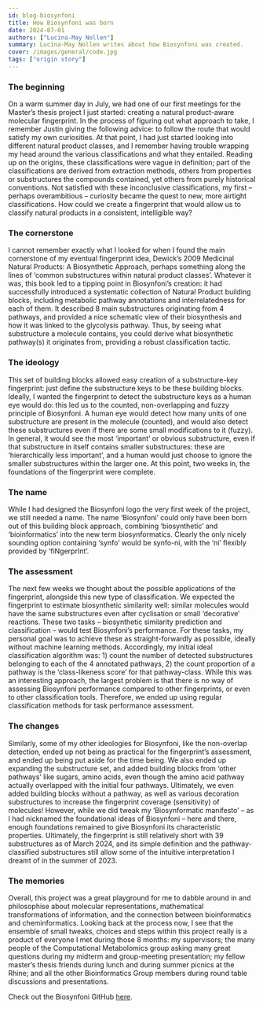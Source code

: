```yaml
---
id: blog-biosynfoni
title: How Biosynfoni was born
date: 2024-07-01
authors: ["Lucina-May Nollen"]
summary: Lucina-May Nollen writes about how Biosynfoni was created.
cover: /images/general/code.jpg
tags: ["origin story"]
---
```


### The beginning

On a warm summer day in July, we had one of our first meetings for the Master’s thesis project I just started: creating a natural product-aware molecular fingerprint. In the process of figuring out what approach to take, I remember Justin giving the following advice: to follow the route that would satisfy my own curiosities. At that point, I had just started looking into different natural product classes, and I remember having trouble wrapping my head around the various classifications and what they entailed. Reading up on the origins, these classifications were vague in definition; part of the classifications are derived from extraction methods, others from properties or substructures the compounds contained, yet others from purely historical conventions. Not satisfied with these inconclusive classifications, my first – perhaps overambitious – curiosity became the quest to new, more airtight classifications. How could we create a fingerprint that would allow us to classify natural products in a consistent, intelligible way?

### The cornerstone

I cannot remember exactly what I looked for when I found the main cornerstone of my eventual fingerprint idea, Dewick’s 2009 Medicinal Natural Products: A Biosynthetic Approach, perhaps something along the lines of ‘common substructures within natural product classes’. Whatever it was, this book led to a tipping point in Biosynfoni’s creation: it had successfully introduced a systematic collection of Natural Product building blocks, including metabolic pathway annotations and interrelatedness for each of them. It described 8 main substructures originating from 4 pathways, and provided a nice schematic view of their biosynthesis and how it was linked to the glycolysis pathway. Thus, by seeing what substructure a molecule contains, you could derive what biosynthetic pathway(s) it originates from, providing a robust classification tactic.

### The ideology

This set of building blocks allowed easy creation of a substructure-key fingerprint: just define the substructure keys to be these building blocks. Ideally, I wanted the fingerprint to detect the substructure keys as a human eye would do: this led us to the counted, non-overlapping and fuzzy principle of Biosynfoni. A human eye would detect how many units of one substructure are present in the molecule (counted), and would also detect these substructures even if there are some small modifications to it (fuzzy). In general, it would see the most ‘important’ or obvious substructure, even if that substructure in itself contains smaller substructures: these are ‘hierarchically less important’, and a human would just choose to ignore the smaller substructures within the larger one. At this point, two weeks in, the foundations of the fingerprint were complete. 

### The name

While I had designed the Biosynfoni logo the very first week of the project, we still needed a name. The name ‘Biosynfoni’ could only have been born out of this building block approach, combining ‘biosynthetic’ and ‘bioinformatics’ into the new term biosynformatics. Clearly the only nicely sounding option containing ‘synfo’ would be synfo-ni, with the ‘ni’ flexibly provided by ‘fiNgerprInt’.

### The assessment

The next few weeks we thought about the possible applications of the fingerprint, alongside this new type of classification. We expected the fingerprint to estimate biosynthetic similarity well: similar molecules would have the same substructures even after cyclisation or small ‘decorative’ reactions. These two tasks – biosynthetic similarity prediction and classification – would test Biosynfoni’s performance. For these tasks, my personal goal was to achieve these as straight-forwardly as possible, ideally without machine learning methods. Accordingly, my initial ideal classification algorithm was: 1) count the number of detected substructures belonging to each of the 4 annotated pathways, 2) the count proportion of a pathway is the ‘class-likeness score’ for that pathway-class. While this was an interesting approach, the largest problem is that there is no way of assessing Biosynfoni performance compared to other fingerprints, or even to other classification tools. Therefore, we ended up using regular classification methods for task performance assessment.

### The changes

Similarly, some of my other ideologies for Biosynfoni, like the non-overlap detection, ended up not being as practical for the fingerprint’s assessment, and ended up being put aside for the time being. We also ended up expanding the substructure set, and added building blocks from ‘other pathways’ like sugars, amino acids, even though the amino acid pathway actually overlapped with the initial four pathways. Ultimately, we even added building blocks without a pathway, as well as various decoration substructures to increase the fingerprint coverage (sensitivity) of molecules! However, while we did tweak my ‘Biosynformatic manifesto’ – as I had nicknamed the foundational ideas of Biosynfoni – here and there, enough foundations remained to give Biosynfoni its characteristic properties. Ultimately, the fingerprint is still relatively short with 39 substructures as of March 2024, and its simple definition and the pathway-classified substructures still allow some of the intuitive interpretation I dreamt of in the summer of 2023.

### The memories

Overall, this project was a great playground for me to dabble around in and philosophise about molecular representations, mathematical transformations of information, and the connection between bioinformatics and cheminformatics. Looking back at the process now, I see that the ensemble of small tweaks, choices and steps within this project really is a product of everyone I met during those 8 months: my supervisors; the many people of the Computational Metabolomics group  asking many great questions during my midterm and group-meeting presentation; my fellow master’s thesis friends during lunch and during summer picnics at the Rhine; and all the other Bioinformatics Group members during round table discussions and presentations. 

Check out the Biosynfoni GitHub [here](https://github.com/lucinamay/biosynfoni).
